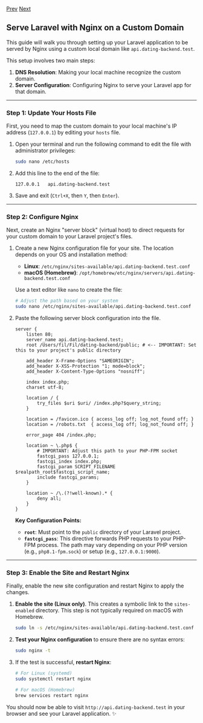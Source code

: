 [Prev](/page-04.md)
[Next](/page-06.md)

## Serve Laravel with Nginx on a Custom Domain

This guide will walk you through setting up your Laravel application to be served by Nginx using a custom local domain like `api.dating-backend.test`.

This setup involves two main steps:

1.  **DNS Resolution**: Making your local machine recognize the custom domain.
2.  **Server Configuration**: Configuring Nginx to serve your Laravel app for that domain.

-----

### Step 1: Update Your Hosts File

First, you need to map the custom domain to your local machine's IP address (`127.0.0.1`) by editing your `hosts` file.

1.  Open your terminal and run the following command to edit the file with administrator privileges:
    ```bash
    sudo nano /etc/hosts
    ```
2.  Add this line to the end of the file:
    ```plaintext
    127.0.0.1   api.dating-backend.test
    ```
3.  Save and exit (`Ctrl+X`, then `Y`, then `Enter`).

-----

### Step 2: Configure Nginx

Next, create an Nginx "server block" (virtual host) to direct requests for your custom domain to your Laravel project's files.

1.  Create a new Nginx configuration file for your site. The location depends on your OS and installation method:

      * **Linux**: `/etc/nginx/sites-available/api.dating-backend.test.conf`
      * **macOS (Homebrew)**: `/opt/homebrew/etc/nginx/servers/api.dating-backend.test.conf`

    Use a text editor like `nano` to create the file:

    ```bash
    # Adjust the path based on your system
    sudo nano /etc/nginx/sites-available/api.dating-backend.test.conf
    ```

2.  Paste the following server block configuration into the file.

    ```nginx
    server {
        listen 80;
        server_name api.dating-backend.test;
        root /Users/fil/Fil/dating-backend/public; # <-- IMPORTANT: Set this to your project's public directory

        add_header X-Frame-Options "SAMEORIGIN";
        add_header X-XSS-Protection "1; mode=block";
        add_header X-Content-Type-Options "nosniff";

        index index.php;
        charset utf-8;

        location / {
            try_files $uri $uri/ /index.php?$query_string;
        }

        location = /favicon.ico { access_log off; log_not_found off; }
        location = /robots.txt  { access_log off; log_not_found off; }

        error_page 404 /index.php;

        location ~ \.php$ {
            # IMPORTANT: Adjust this path to your PHP-FPM socket
            fastcgi_pass 127.0.0.1;
            fastcgi_index index.php;
            fastcgi_param SCRIPT_FILENAME $realpath_root$fastcgi_script_name;
            include fastcgi_params;
        }

        location ~ /\.(?!well-known).* {
            deny all;
        }
    }
    ```

    **Key Configuration Points:**

      * **`root`**: Must point to the `public` directory of your Laravel project.
      * **`fastcgi_pass`**: This directive forwards PHP requests to your PHP-FPM process. The path may vary depending on your PHP version (e.g., `php8.1-fpm.sock`) or setup (e.g., `127.0.0.1:9000`).

-----

### Step 3: Enable the Site and Restart Nginx

Finally, enable the new site configuration and restart Nginx to apply the changes.

1.  **Enable the site (Linux only)**. This creates a symbolic link to the `sites-enabled` directory. This step is not typically required on macOS with Homebrew.

    ```bash
    sudo ln -s /etc/nginx/sites-available/api.dating-backend.test.conf /etc/nginx/sites-enabled/
    ```

2.  **Test your Nginx configuration** to ensure there are no syntax errors:

    ```bash
    sudo nginx -t
    ```

3.  If the test is successful, **restart Nginx**:

    ```bash
    # For Linux (systemd)
    sudo systemctl restart nginx

    # For macOS (Homebrew)
    brew services restart nginx
    ```

You should now be able to visit `http://api.dating-backend.test` in your browser and see your Laravel application. ✨